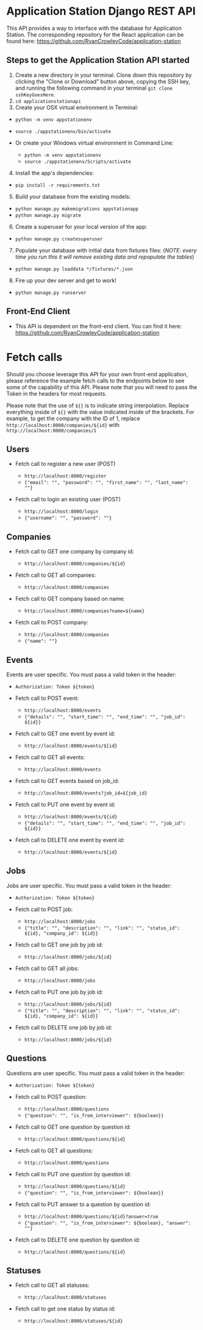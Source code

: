 # Application Station Django REST API

This API provides a way to interface with the database for Application Station. The corresponding repository for the React application can be found here:
https://github.com/RyanCrowleyCode/application-station


## Steps to get the Application Station API started

1. Create a new directory in your terminal. Clone down this repository by clicking the "Clone or Download" button above, copying the SSH key, and running the following command in your terminal `git clone sshKeyGoesHere`.
2. `cd applicationstationapi`
3. Create your OSX virtual environment in Terminal:

  - `python -m venv appstationenv`
  - `source ./appstationenv/bin/activate`

- Or create your Windows virtual environment in Command Line:

  - `python -m venv appstationenv`
  - `source ./appstationenv/Scripts/activate`

4. Install the app's dependencies:

  - `pip install -r requirements.txt`

5. Build your database from the existing models:

  - `python manage.py makemigrations appstationapp`
  - `python manage.py migrate`

6. Create a superuser for your local version of the app:

  - `python manage.py createsuperuser`

7. Populate your database with initial data from fixtures files: (_NOTE: every time you run this it will remove existing data and repopulate the tables_)

  - `python manage.py loaddata */fixtures/*.json`

8. Fire up your dev server and get to work!

  - `python manage.py runserver`




## Front-End Client

- This API is dependent on the front-end client. You can find it here:
https://github.com/RyanCrowleyCode/application-station


# Fetch calls

Should you choose leverage this API for your own front-end application, please reference the example fetch calls to the endpoints below to see some of the capability of this API. Please note that you will need to pass the Token in the headers for most requests.

Please note that the use of `${}` is to indicate string interpolation. Replace everything inside of `${}` with the value indicated inside of the brackets.
For example, to get the company with the ID of 1, replace `http://localhost:8000/companies/${id}` with `http://localhost:8000/companies/1`


## Users

- Fetch call to register a new user (POST)
  - `http://localhost:8000/register`
  - `{"email": "", "password": "", "first_name": "", "last_name": ""}`

- Fetch call to login an existing user (POST)
  - `http://localhost:8000/login`
  - `{"username": "", "password": ""}`


## Companies

- Fetch call to GET one company by company id:
  - `http://localhost:8000/companies/${id}`

- Fetch call to GET all companies:
  - `http://localhost:8000/companies`

- Fetch call to GET company based on name:
  - `http://localhost:8000/companies?name=${name}`

- Fetch call to POST company:
  - `http://localhost:8000/companies`
  - `{"name": ""}`


## Events

Events are user specific. You must pass a valid token in the header:

- `Authorization: Token ${token}`


- Fetch call to POST event:
  - `http://localhost:8000/events`
  - `{"details": "", "start_time": "", "end_time": "", "job_id": ${id}}`

- Fetch call to GET one event by event id:
  - `http://localhost:8000/events/${id}`

- Fetch call to GET all events:
  - `http://localhost:8000/events`

- Fetch call to GET events based on job_id:
  - `http://localhost:8000/events?job_id=${job_id}`

- Fetch call to PUT one event by event id:
  - `http://localhost:8000/events/${id}`
  - `{"details": "", "start_time": "", "end_time": "", "job_id": ${id}}`

- Fetch call to DELETE one event by event id:
  - `http://localhost:8000/events/${id}`


## Jobs

Jobs are user specific. You must pass a valid token in the header:

- `Authorization: Token ${token}`


- Fetch call to POST job:
  - `http://localhost:8000/jobs`
  - `{"title": "", "description": "", "link": "", "status_id": ${id}, "company_id": ${id}}`

- Fetch call to GET one job by job id:
  - `http://localhost:8000/jobs/${id}`

- Fetch call to GET all jobs:
  - `http://localhost:8000/jobs`

- Fetch call to PUT one job by job id:
  - `http://localhost:8000/jobs/${id}`
  - `{"title": "", "description": "", "link": "", "status_id": ${id}, "company_id": ${id}}`

- Fetch call to DELETE one job by job id:
  - `http://localhost:8000/jobs/${id}`


## Questions

Questions are user specific. You must pass a valid token in the header:

- `Authorization: Token ${token}`


- Fetch call to POST question:
  - `http://localhost:8000/questions`
  - `{"question": "", "is_from_interviewer": ${boolean}}`

- Fetch call to GET one question by question id:
  - `http://localhost:8000/questions/${id}`

- Fetch call to GET all questions:
  - `http://localhost:8000/questions`

- Fetch call to PUT one question by question id:
  - `http://localhost:8000/questions/${id}`
  - `{"question": "", "is_from_interviewer": ${boolean}}`

- Fetch call to PUT answer to a question by question id:
  - `http://localhost:8000/questions/${id}?answer=true`
  - `{"question": "", "is_from_interviewer": ${boolean}, "answer": ""}`

- Fetch call to DELETE one question by question id:
  - `http://localhost:8000/questions/${id}`


## Statuses

- Fetch call to GET all statuses:
  - `http://localhost:8000/statuses`

- Fetch call to get one status by status id:
  - `http://localhost:8000/statuses/${id}`